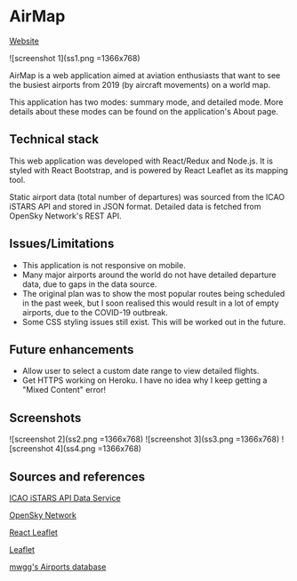 # AirMap
[Website](https://airmapp.herokuapp.com)

![screenshot 1](ss1.png =1366x768)

AirMap is a web application aimed at aviation enthusiasts that want to see the busiest airports from 2019 (by aircraft movements) on a world map.

This application has two modes: summary mode, and detailed mode. More details about these modes can be found on the application's About page.
## Technical stack

This web application was developed with React/Redux and Node.js. It is styled with React Bootstrap, and is powered by React Leaflet as its mapping tool.

Static airport data (total number of departures) was sourced from the ICAO iSTARS API and stored in JSON format. Detailed data is fetched from OpenSky Network's REST API.

## Issues/Limitations
- This application is not responsive on mobile.
- Many major airports around the world do not have detailed departure data, due to gaps in the data source.
- The original plan was to show the most popular routes being scheduled in the past week, but I soon realised this would result in a lot of empty airports, due to the COVID-19 outbreak.
- Some CSS styling issues still exist. This will be worked out in the future.

## Future enhancements
- Allow user to select a custom date range to view detailed flights.
- Get HTTPS working on Heroku. I have no idea why I keep getting a "Mixed Content" error!

## Screenshots
![screenshot 2](ss2.png =1366x768)
![screenshot 3](ss3.png =1366x768)
![screenshot 4](ss4.png =1366x768)

## Sources and references
[ ICAO iSTARS API Data Service](https://www.icao.int/safety/iStars/Pages/API-Data-Service.aspx)

[OpenSky Network](https://opensky-network.org/)

[React Leaflet](https://react-leaflet.js.org/)

[Leaflet](https://leafletjs.com/)

[mwgg's Airports database](https://github.com/mwgg/Airports)

